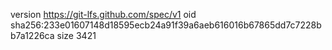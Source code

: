 version https://git-lfs.github.com/spec/v1
oid sha256:233e01607148d18595ecb24a91f39a6aeb616016b67865dd7c7228bb7a1226ca
size 3421
